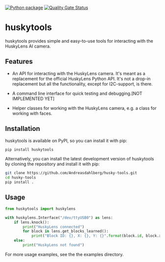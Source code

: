 [![Python package](https://github.com/Andreasdahlberg/husky-tools/actions/workflows/python-package.yml/badge.svg)](https://github.com/Andreasdahlberg/husky-tools/actions/workflows/python-package.yml)
[![Quality Gate Status](https://sonarcloud.io/api/project_badges/measure?project=Andreasdahlberg_husky-tools&metric=alert_status)](https://sonarcloud.io/summary/new_code?id=Andreasdahlberg_husky-tools)

# huskytools
huskytools provides simple and easy-to-use tools for interacting with the HuskyLens AI camera.

## Features
 * An API for interacting with the HuskyLens camera. It's meant as a replacement for the official HuskyLens Python API. It's not a drop-in replacement but all the functionality, except for I2C-support, is there.

* A command line interface for quick testing and debugging.[NOT IMPLEMENTED YET]

* Helper classes for working with the HuskyLens camera, e.g. a class for working with faces.

## Installation
huskytools is available on PyPI, so you can install it with pip:
```bash
pip install huskytools
```

Alternatively, you can install the latest development version of huskytools by cloning the repository and install it with pip:
```bash
git clone https://github.com/Andreasdahlberg/husky-tools.git
cd husky-tools
pip install .
```

## Usage

```python
from huskytools import huskylens

with huskylens.Interface("/dev/ttyUSB0") as lens:
    if lens.knock():
        print("HuskyLens connected")
        for block in lens.get_blocks_learned():
            print("Block ID: {}, X: {}, Y: {}".format(block.id, block.x, block.y))
    else:
        print("HuskyLens not found")
```

For more usage examples, see the the examples directory.
